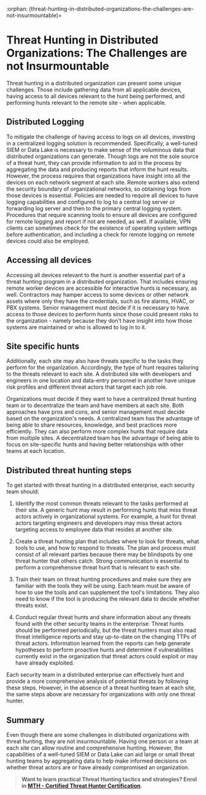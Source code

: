 :orphan:
(threat-hunting-in-distributed-organizations-the-challenges-are-not-insurmountable)=
# Threat Hunting in Distributed Organizations: The Challenges are not Insurmountable

Threat hunting in a distributed organization can present some unique challenges. Those include gathering data from all applicable devices, having access to all devices relevant to the hunt being performed, and performing hunts relevant to the remote site - when applicable.

## Distributed Logging

To mitigate the challenge of having access to logs on all devices, investing in a centralized logging solution is recommended. Specifically, a well-tuned SIEM or Data Lake is necessary to make sense of the voluminous data that distributed organizations can generate. Though logs are not the sole source of a threat hunt, they can provide information to aid in the process by aggregating the data and producing reports that inform the hunt results. However, the process requires that organizations have insight into all the devices on each network segment at each site. Remote workers also extend the security boundary of organizational networks, so obtaining logs from those devices is essential. Policies are needed to require all devices to have logging capabilities and configured to log to a central log server or forwarding log server and then to the primary central logging system. Procedures that require scanning tools to ensure all devices are configured for remote logging and report if not are needed, as well. If available, VPN clients can sometimes check for the existence of operating system settings before authentication, and including a check for remote logging on remote devices could also be employed.

## Accessing all devices

Accessing all devices relevant to the hunt is another essential part of a threat hunting program in a distributed organization. That includes ensuring remote worker devices are accessible for interactive hunts is necessary, as well. Contractors may hamper access to some devices or other network assets where only they have the credentials, such as fire alarms, HVAC, or PBX systems. Senior management must decide if it is necessary to have access to those devices to perform hunts since those could present risks to the organization - namely because they don't have insight into how those systems are maintained or who is allowed to log in to it.

## Site specific hunts

Additionally, each site may also have threats specific to the tasks they perform for the organization. Accordingly, the type of hunt requires tailoring to the threats relevant to each site. A distributed site with developers and engineers in one location and data-entry personnel in another have unique risk profiles and different threat actors that target each job role.

Organizations must decide if they want to have a centralized threat hunting team or to decentralize the team and have members at each site. Both approaches have pros and cons, and senior management must decide based on the organization's needs. A centralized team has the advantage of being able to share resources, knowledge, and best practices more efficiently. They can also perform more complex hunts that require data from multiple sites. A decentralized team has the advantage of being able to focus on site-specific hunts and having better relationships with other teams at each location.

## Distributed threat hunting steps

To get started with threat hunting in a distributed enterprise, each security team should:

1. Identify the most common threats relevant to the tasks performed at their site. A generic hunt may result in performing hunts that miss threat actors actively in organizational systems. For example, a hunt for threat actors targeting engineers and developers may miss threat actors targeting access to employee data that resides at another site.

2. Create a threat hunting plan that includes where to look for threats, what tools to use, and how to respond to threats. The plan and process must consist of all relevant parties because there may be blindspots by one threat hunter that others catch. Strong communication is essential to perform a comprehensive threat hunt that is relevant to each site.

3. Train their team on threat hunting procedures and make sure they are familiar with the tools they will be using. Each team must be aware of how to use the tools and can supplement the tool's limitations. They also need to know if the tool is producing the relevant data to decide whether threats exist.

4. Conduct regular threat hunts and share information about any threats found with the other security teams in the enterprise. Threat hunts should be performed periodically, but the threat hunters must also read threat intelligence reports and stay up-to-date on the changing TTPs of threat actors. Information learned from the reports can help generate hypotheses to perform proactive hunts and determine if vulnerabilities currently exist in the organization that threat actors could exploit or may have already exploited.
   
Each security team in a distributed enterprise can effectively hunt and provide a more comprehensive analysis of potential threats by following these steps. However, in the absence of a threat hunting team at each site, the same steps above are necessary for organizations with only one threat hunter.

## Summary

Even though there are some challenges in distributed organizations with threat hunting, they are not insurmountable. Having one person or a team at each site can allow routine and comprehensive hunting. However, the capabilities of a well-tuned SIEM or Data Lake can aid large or small threat hunting teams by aggregating data to help make informed decisions on whether threat actors are or have already compromised an organization.

> **Want to learn practical Threat Hunting tactics and strategies? Enrol in [MTH - Certified Threat Hunter Certification](https://www.mosse-institute.com/certifications/mth-certified-threat-hunter.html).**